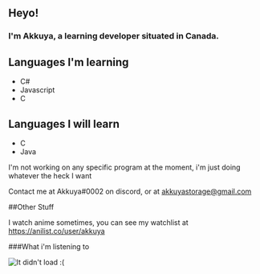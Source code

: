 ## Heyo!


### I'm Akkuya, a learning developer situated in Canada.


## Languages I'm learning

 - C#
 - Javascript
 - C

## Languages I will learn

  - C
  - Java


I'm not working on any specific program at the moment, i'm just doing whatever the heck I want

Contact me at Akkuya#0002 on discord, or at akkuyastorage@gmail.com


##Other Stuff

I watch anime sometimes, you can see my watchlist at https://anilist.co/user/akkuya

###What i'm listening to

![It didn't load :(](https://vps5.minzkraut.com/spotify/embed.png?key=orangemariodog)
<!--
**Akkuya/akkuya** is a ✨ _special_ ✨ repository because its `README.md` (this file) appears on your GitHub profile.

Here are some ideas to get you started:

- 🔭 I’m currently working on ...
- 🌱 I’m currently learning ...
- 👯 I’m looking to collaborate on ...
- 🤔 I’m looking for help with ...
- 💬 Ask me about ...
- 📫 How to reach me: ...
- 😄 Pronouns: ...
- ⚡ Fun fact: ...
-->
